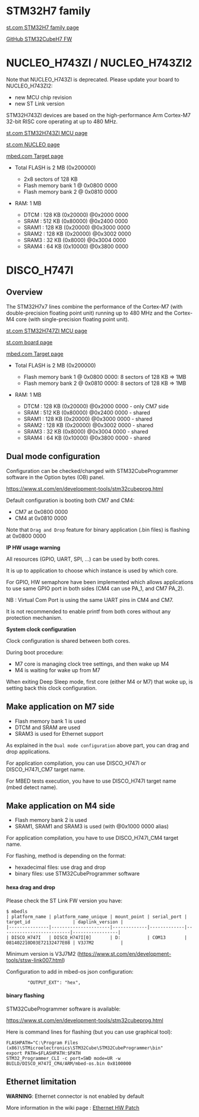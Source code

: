 # STM32H7 family

[st.com STM32H7 family page](https://www.st.com/en/microcontrollers-microprocessors/stm32h7-series.html)

[GitHub STM32CubeH7 FW](https://github.com/STMicroelectronics/STM32CubeH7)


# NUCLEO_H743ZI / NUCLEO_H743ZI2

Note that NUCLEO_H743ZI is deprecated. Please update your board to NUCLEO_H743ZI2:
- new MCU chip revision
- new ST Link version

STM32H743ZI devices are based on the high-performance Arm Cortex-M7 32-bit RISC core operating at up to 480 MHz.

[st.com STM32H743ZI MCU page](https://www.st.com/en/microcontrollers-microprocessors/stm32h743zi.html)

[st.com NUCLEO page](https://www.st.com/en/evaluation-tools/nucleo-h743zi.html)

[mbed.com Target page](https://os.mbed.com/platforms/ST-Nucleo-H743ZI2/)


- Total FLASH is 2 MB (0x200000)
    - 2x8 sectors of 128 KB
    - Flash memory bank 1 @ 0x0800 0000
    - Flash memory bank 2 @ 0x0810 0000

- RAM: 1 MB
    - DTCM :      128 KB (0x20000) @0x2000 0000
    - SRAM :      512 KB (0x80000) @0x2400 0000
    - SRAM1 :     128 KB (0x20000) @0x3000 0000
    - SRAM2 :     128 KB (0x20000) @0x3002 0000
    - SRAM3 :      32 KB  (0x8000) @0x3004 0000
    - SRAM4 :      64 KB (0x10000) @0x3800 0000


# DISCO_H747I

## Overview

The STM32H7x7 lines combine the performance of the Cortex-M7 (with double-precision floating point unit) running up to 480 MHz and the Cortex-M4 core (with single-precision floating point unit).

[st.com STM32H747ZI MCU page](https://www.st.com/en/microcontrollers-microprocessors/stm32h747zi.html)

[st.com board page](https://www.st.com/en/evaluation-tools/stm32h747i-disco.html)

[mbed.com Target page](https://os.mbed.com/platforms/ST-Discovery-H747I/)

- Total FLASH is 2 MB (0x200000)
    - Flash memory bank 1 @ 0x0800 0000: 8 sectors of 128 KB => 1MB
    - Flash memory bank 2 @ 0x0810 0000: 8 sectors of 128 KB => 1MB

- RAM: 1 MB
    - DTCM :  128 KB (0x20000) @0x2000 0000 - only CM7 side
    - SRAM :  512 KB (0x80000) @0x2400 0000 - shared
    - SRAM1 : 128 KB (0x20000) @0x3000 0000 - shared
    - SRAM2 : 128 KB (0x20000) @0x3002 0000 - shared
    - SRAM3 :  32 KB  (0x8000) @0x3004 0000 - shared
    - SRAM4 :  64 KB (0x10000) @0x3800 0000 - shared

## Dual mode configuration

Configuration can be checked/changed with STM32CubeProgrammer software in the Option bytes (OB) panel.

https://www.st.com/en/development-tools/stm32cubeprog.html

Default configuration is booting both CM7 and CM4:
- CM7 at 0x0800 0000
- CM4 at 0x0810 0000

Note that `Drag and Drop` feature for binary application (.bin files) is flashing at 0x0800 0000

**IP HW usage warning**

All resources (GPIO, UART, SPI, ...) can be used by both cores.

It is up to application to choose which instance is used by which core.

For GPIO, HW semaphore have been implemented which allows applications to use same GPIO port in both sides
(CM4 can use PA_1, and CM7 PA_2).

NB : Virtual Com Port is using the same UART pins in CM4 and CM7.

It is not recommended to enable printf from both cores without any protection mechanism.

**System clock configuration**

Clock configuration is shared between both cores.

During boot procedure:
- M7 core is managing clock tree settings, and then wake up M4
- M4 is waiting for wake up from M7

When exiting Deep Sleep mode, first core (either M4 or M7) that woke up, is setting back this clock configuration.


## Make application on M7 side

- Flash memory bank 1 is used
- DTCM and SRAM are used
- SRAM3 is used for Ethernet support

As explained in the `Dual mode configuration` above part, you can drag and drop applications.

For application compilation, you can use DISCO_H747I or DISCO_H747I_CM7 target name.

For MBED tests execution, you have to use DISCO_H747I target name (mbed detect name).


## Make application on M4 side

- Flash memory bank 2 is used
- SRAM1, SRAM1 and SRAM3 is used (with @0x1000 0000 alias)

For application compilation, you have to use DISCO_H747I_CM4 target name.

For flashing, method is depending on the format:
- hexadecimal files: use drag and drop
- binary files: use STM32CubeProgrammer software

#### hexa drag and drop

Please check the ST Link FW version you have:

```
$ mbedls
| platform_name | platform_name_unique | mount_point | serial_port | target_id                | daplink_version |
|---------------|----------------------|-------------|-------------|--------------------------|-----------------|
| DISCO_H747I   | DISCO_H747I[0]       | D:          | COM13       | 081402210D03E72132477E08 | V3J7M2          |

```

Minimum version is V3J7M2 (https://www.st.com/en/development-tools/stsw-link007.html)

Configuration to add in mbed-os json configuration:

```
        "OUTPUT_EXT": "hex",
```

#### binary flashing

STM32CubeProgrammer software is available:

https://www.st.com/en/development-tools/stm32cubeprog.html

Here is command lines for flashing (but you can use graphical tool):
```
FLASHPATH="C:\Program Files (x86)\STMicroelectronics\STM32Cube\STM32CubeProgrammer\bin"
export PATH=$FLASHPATH:$PATH
STM32_Programmer_CLI -c port=SWD mode=UR -w BUILD/DISCO_H747I_CM4/ARM/mbed-os.bin 0x8100000
```

## Ethernet limitation

**WARNING**: Ethernet connector is not enabled by default

More information in the wiki page : [Ethernet HW Patch](https://os.mbed.com/teams/ST/wiki/DISCO_H747I-modifications-for-Ethernet)


